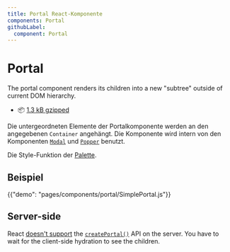 ```yaml
---
title: Portal React-Komponente
components: Portal
githubLabel:
  component: Portal
---
```


# Portal

<p class="description">The portal component renders its children into a new "subtree" outside of current DOM hierarchy.</p>

- 📦 [1.3 kB gzipped](/size-snapshot)

Die untergeordneten Elemente der Portalkomponente werden an den angegebenen `Container` angehängt. Die Komponente wird intern von den Komponenten [`Modal`](/components/modal/) und [`Popper`](/components/popper/) benutzt.

Die Style-Funktion der [Palette](/system/palette/).

## Beispiel

{{"demo": "pages/components/portal/SimplePortal.js"}}

## Server-side

React [doesn't support](https://github.com/facebook/react/issues/13097) the [`createPortal()`](https://reactjs.org/docs/portals.html) API on the server. You have to wait for the client-side hydration to see the children.
